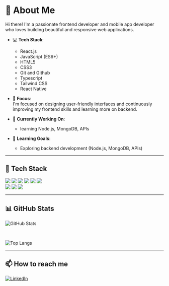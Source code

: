 # 👋 About Me

Hi there! I'm a passionate frontend developer and mobile app developer who loves building beautiful and responsive web applications.

- 💻 **Tech Stack**:  
  - React.js 
  - JavaScript (ES6+)
  - HTML5
  - CSS3
  - Git and Github
  - Typescript
  - Tailwind CSS
  - React Native

- 🎯 **Focus**:  
  I'm focused on designing user-friendly interfaces and continuously improving my frontend skills and learning more on backend.

- 🚀 **Currently Working On**:  
  - learning Node.js, MongoDB, APIs

- 🌱 **Learning Goals**:  
  - Exploring backend development  (Node.js, MongoDB, APIs)
---

## 🚀 Tech Stack

<img src="https://img.shields.io/badge/React-61DAFB?style=for-the-badge&logo=react&logoColor=white"/> 
<img src="https://img.shields.io/badge/JavaScript-F7DF1E?style=for-the-badge&logo=javascript&logoColor=black"/>
<img src="https://img.shields.io/badge/TypeScript-3178C6?style=for-the-badge&logo=typescript&logoColor=white"/>
<img src="https://img.shields.io/badge/HTML5-E34F26?style=for-the-badge&logo=html5&logoColor=white"/>
<img src="https://img.shields.io/badge/CSS3-1572B6?style=for-the-badge&logo=css3&logoColor=white"/>
<img src="https://img.shields.io/badge/GitHub-100000?style=for-the-badge&logo=github&logoColor=white"/>
<br />
<img src="https://img.shields.io/badge/Tailwind CSS-06B6D4?style=for-the-badge&logo=tailwind-css&logoColor=white"/>
<img src="https://img.shields.io/badge/React Native-20232A?style=for-the-badge&logo=react&logoColor=61DAFB"/>
<img src="https://img.shields.io/badge/Git-F05032?style=for-the-badge&logo=git&logoColor=white"/>


---

## 📊 GitHub Stats

![GitHub Stats](https://github-readme-stats.vercel.app/api?username=Deztini&show_icons=true&theme=radical)

<br />

![Top Langs](https://github-readme-stats.vercel.app/api/top-langs/?username=Deztini&layout=compact&theme=radical)


---

## 📫 How to reach me

[![LinkedIn](https://img.shields.io/badge/LinkedIn-blue?logo=linkedin&style=for-the-badge)](https://www.linkedin.com/in/agbator-destiny-bba7b62ab/)
